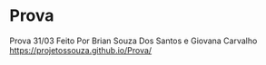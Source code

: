 # Prova
Prova 31/03 Feito Por Brian Souza Dos Santos e Giovana Carvalho
https://projetossouza.github.io/Prova/
